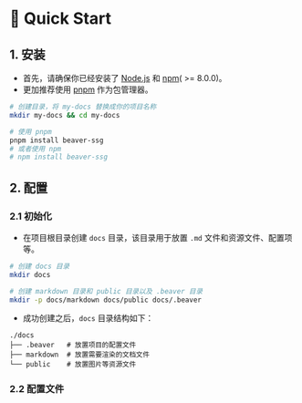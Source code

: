 # 🚀️ Quick Start

## 1. 安装

- 首先，请确保你已经安装了 [Node.js](https://nodejs.org/en/) 和 [npm](https://www.npmjs.com/)( >= 8.0.0)。
- 更加推荐使用 [pnpm](https://pnpm.js.org/) 作为包管理器。

```bash
# 创建目录，将 my-docs 替换成你的项目名称
mkdir my-docs && cd my-docs

# 使用 pnpm
pnpm install beaver-ssg
# 或者使用 npm
# npm install beaver-ssg
```

## 2. 配置 

### 2.1 初始化
- 在项目根目录创建 `docs` 目录，该目录用于放置 `.md` 文件和资源文件、配置项等。

```bash
# 创建 docs 目录
mkdir docs

# 创建 markdown 目录和 public 目录以及 .beaver 目录
mkdir -p docs/markdown docs/public docs/.beaver

```

- 成功创建之后，`docs` 目录结构如下：

```text
./docs
├── .beaver   # 放置项目的配置文件
├── markdown  # 放置需要渲染的文档文件
└── public    # 放置图片等资源文件
```

### 2.2 配置文件
